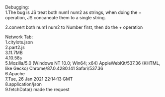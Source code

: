 Debugging:\
1.The bug is JS treat both num1 num2 as strings, when doing the + operation, JS concaneate them to a single string.

2.convert both num1 num2 to Number first, then do the + operation

Network Tab:\
1.citylots.json\
2.part2.js\
3.11.7MB\
4.10.58s\
5.Mozilla/5.0 (Windows NT 10.0; Win64; x64) AppleWebKit/537.36 (KHTML, like Gecko) Chrome/87.0.4280.141 Safari/537.36\
6.Apache\
7.Tue, 26 Jan 2021 22:14:13 GMT\
8.application/json\
9.fetchData() made the request
